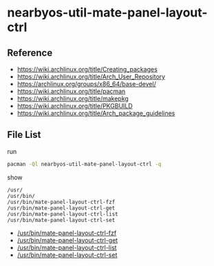 
# nearbyos-util-mate-panel-layout-ctrl


## Reference

* https://wiki.archlinux.org/title/Creating_packages
* https://wiki.archlinux.org/title/Arch_User_Repository
* https://archlinux.org/groups/x86_64/base-devel/
* https://wiki.archlinux.org/title/pacman
* https://wiki.archlinux.org/title/makepkg
* https://wiki.archlinux.org/title/PKGBUILD
* https://wiki.archlinux.org/title/Arch_package_guidelines


## File List

run

``` sh
pacman -Ql nearbyos-util-mate-panel-layout-ctrl -q
```

show

```
/usr/
/usr/bin/
/usr/bin/mate-panel-layout-ctrl-fzf
/usr/bin/mate-panel-layout-ctrl-get
/usr/bin/mate-panel-layout-ctrl-list
/usr/bin/mate-panel-layout-ctrl-set
```

* [/usr/bin/mate-panel-layout-ctrl-fzf](asset/overlay/usr/bin/mate-panel-layout-ctrl-fzf)
* [/usr/bin/mate-panel-layout-ctrl-get](asset/overlay/usr/bin/mate-panel-layout-ctrl-get)
* [/usr/bin/mate-panel-layout-ctrl-list](asset/overlay/usr/bin/mate-panel-layout-ctrl-list)
* [/usr/bin/mate-panel-layout-ctrl-set](asset/overlay/usr/bin/mate-panel-layout-ctrl-set)

